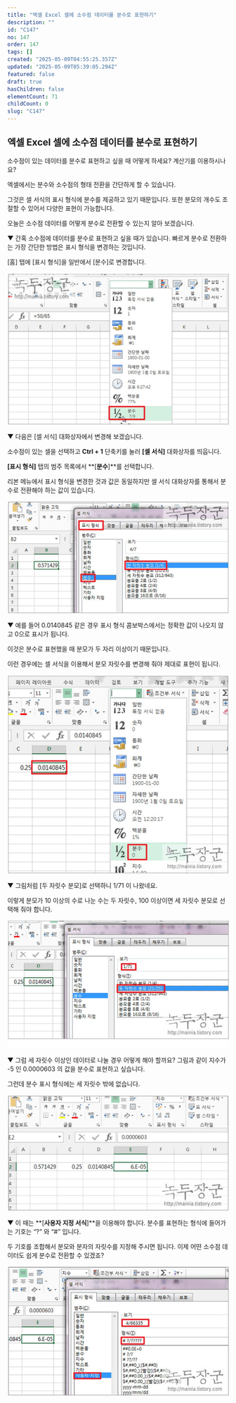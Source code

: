 ```yaml
---
title: "엑셀 Excel 셀에 소수점 데이터를 분수로 표현하기"
description: ""
id: "C147"
no: 147
order: 147
tags: []
created: "2025-05-09T04:55:25.357Z"
updated: "2025-05-09T05:39:05.294Z"
featured: false
draft: true
hasChildren: false
elementCount: 71
childCount: 0
slug: "C147"
---
```


## 엑셀 Excel 셀에 소수점 데이터를 분수로 표현하기



소수점이 있는 데이터를 분수로 표현하고 싶을 때 어떻게 하세요? 계산기를 이용하시나요? 

엑셀에서는 분수와 소수점의 형태 전환을 간단하게 할 수 있습니다. 

그것은 셀 서식의 표시 형식에 분수를 제공하고 있기 때문입니다. 또한 분모의 개수도 조절할 수 있어서 다양한 표현이 가능합니다. 

오늘은 소수점 데이터를 어떻게 분수로 전환할 수 있는지 알아 보겠습니다.



▼ 간혹 소수점에 데이터를 분수로 표현하고 싶을 때가 있습니다. 빠르게 분수로 전환하는 가장 간단한 방법은 표시 형식을 변경하는 것입니다. 

[홈] 탭에 [표시 형식]을 일반에서 [분수]로 변경합니다.

![file](/images/dc91dca8023187786cf666772856bd65.jpg)



▼ 다음은 [셀 서식] 대화상자에서 변경해 보겠습니다. 

소수점이 있는 셀을 선택하고 **Ctrl + 1** 단축키를 눌러 **[****셀 서식****]** 대화상자를 띄웁니다. 

**[****표시 형식****]** 탭의 범주 목록에서 **[****분수****]**를 선택합니다. 

리본 메뉴에서 표시 형식을 변경한 것과 값은 동일하지만 셀 서식 대화상자를 통해서 분수로 전환해야 하는 값이 있습니다. 

![file](/images/cc201351daa853a72cfce72751008e85.jpg)



▼ 예를 들어 0.0140845 같은 경우 표시 형식 콤보박스에서는 정확한 값이 나오지 않고 0으로 표시가 됩니다. 

이것은 분수로 표현했을 때 분모가 두 자리 이상이기 때문입니다. 

이런 경우에는 셀 서식을 이용해서 분모 자릿수를 변경해 줘야 제대로 표현이 됩니다. 

![file](/images/5e9cc6348873b8f61931e0ff834e025f.jpg)



▼ 그림처럼 [두 자릿수 분모]로 선택하니 1/71 이 나왔네요. 

이렇게 분모가 10 이상의 수로 나눈 수는 두 자릿수, 100 이상이면 세 자릿수 분모로 선택해 줘야 합니다. 

![file](/images/2cbf6d11952a30fe7e487dffac509870.jpg)



▼ 그럼 세 자릿수 이상인 데이터로 나눌 경우 어떻게 해야 할까요? 그림과 같이 지수가 -5 인 0.0000603 의 값을 분수로 표현하고 싶습니다. 

그런데 분수 표시 형식에는 세 자릿수 밖에 없습니다. 

![file](/images/67d5e86d851ec3cf6687b14ae3cb58eb.jpg)



▼ 이 때는 **[****사용자 지정 서식****]**을 이용해야 합니다. 분수를 표현하는 형식에 들어가는 기호는 “?” 와 “#” 입니다. 

두 기호를 조합해서 분모와 분자의 자릿수를 지정해 주시면 됩니다. 이제 어떤 소수점 데이터도 쉽게 분수로 전환할 수 있겠죠? 

![file](/images/fb639b1cc69c7dcabaa978fa8f2f145b.jpg)
